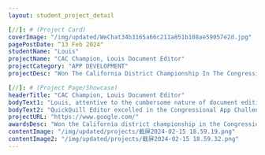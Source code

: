 ```yaml
---
layout: student_project_detail

[//]: # (Project Card)
coverImage: "/img/updated/WeChat34b3165a66c211a851b108ae59057e2d.jpg"
pagePostDate: “13 Feb 2024"
studentName: "Louis"
projectName: "CAC Champion, Louis Document Editor"
projectCategory: "APP DEVELOPMENT"
projectDesc: "Won The California District Championship In The Congressional Challenge"

[//]: # (Project Page/Showcase)
headerTitle: "CAC Champion, Louis Document Editor"
bodyText1: "Louis, attentive to the cumbersome nature of document editing, especially the inefficiency encountered with math and science documents, developed an editor named QuickQuill Editor. This tool embraces minimalism to master complexity."
bodyText2: "QuickQuill Editor excelled in the Congressional App Challenge in California, winning first place and congressional praise, and will be showcased at the White House, recognizing Louis's innovation and problem-solving skills."
projectURL: "https://www.google.com/"
awardsDesc: "Won the California district championship in the Congressional Challenge"
contentImage: "/img/updated/projects/截屏2024-02-15 18.59.19.png"
contentImage2: "/img/updated/projects/截屏2024-02-15 18.59.32.png"
---
```

